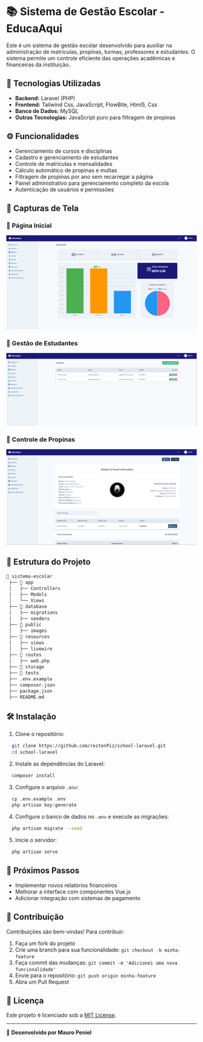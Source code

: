 # 📚 Sistema de Gestão Escolar - EducaAqui

Este é um sistema de gestão escolar desenvolvido para auxiliar na administração de matrículas, propinas, turmas, professores e estudantes. O sistema permite um controle eficiente das operações acadêmicas e financeiras da instituição.

## 🚀 Tecnologias Utilizadas

- **Backend:** Laravel (PHP)
- **Frontend:**  Tailwind Css, JavaScript, FlowBite, Html5, Css
- **Banco de Dados:** MySQL
- **Outras Tecnologias:** JavaScript puro para filtragem de propinas

## ⚙️ Funcionalidades

- Gerenciamento de cursos e disciplinas
- Cadastro e gerenciamento de estudantes
- Controle de matrículas e mensalidades
- Cálculo automático de propinas e multas
- Filtragem de propinas por ano sem recarregar a página
- Painel administrativo para gerenciamento completo da escola
- Autenticação de usuários e permissões

## 📸 Capturas de Tela

### 📌 Página Inicial
![Página Inicial](public/images/a1.png)

### 📌 Gestão de Estudantes
![Gestão de Estudantes](public/images/v1.png)

### 📌 Controle de Propinas
![Controle de Propinas](public/images/a2.png)

## 📂 Estrutura do Projeto
```
📁 sistema-escolar
 ├── 📂 app
 │   ├── Controllers
 │   ├── Models
 │   └── Views
 ├── 📂 database
 │   ├── migrations
 │   ├── seeders
 ├── 📂 public
 │   ├── images
 ├── 📂 resources
 │   ├── views
 │   ├── livewire
 ├── 📂 routes
 │   ├── web.php
 ├── 📂 storage
 ├── 📂 tests
 ├── .env.example
 ├── composer.json
 ├── package.json
 ├── README.md
```

## 🛠️ Instalação

1. Clone o repositório:
```bash
  git clone https://github.com/restenPiz/school-laravel.git
  cd school-laravel
```

2. Instale as dependências do Laravel:
```bash
  composer install
```

3. Configure o arquivo `.env`:
```bash
  cp .env.example .env
  php artisan key:generate
```

4. Configure o banco de dados no `.env` e execute as migrações:
```bash
  php artisan migrate --seed
```

5. Inicie o servidor:
```bash
  php artisan serve
```

## 🎯 Próximos Passos

- Implementar novos relatórios financeiros
- Melhorar a interface com componentes Vue.js
- Adicionar integração com sistemas de pagamento

## 🤝 Contribuição

Contribuições são bem-vindas! Para contribuir:
1. Faça um fork do projeto
2. Crie uma branch para sua funcionalidade: `git checkout -b minha-feature`
3. Faça commit das mudanças: `git commit -m 'Adicionei uma nova funcionalidade'`
4. Envie para o repositório: `git push origin minha-feature`
5. Abra um Pull Request

## 📜 Licença

Este projeto é licenciado sob a [MIT License](LICENSE).

---

🔗 **Desenvolvido por Mauro Peniel**
